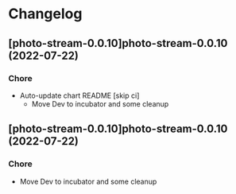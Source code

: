 # Changelog



## [photo-stream-0.0.10]photo-stream-0.0.10 (2022-07-22)

### Chore

- Auto-update chart README [skip ci]
  - Move Dev to incubator and some cleanup




## [photo-stream-0.0.10]photo-stream-0.0.10 (2022-07-22)

### Chore

- Move Dev to incubator and some cleanup

